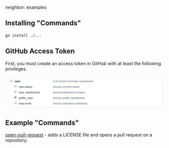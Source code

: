 neighbor: examples

## Installing "Commands"
```bash
go install ./...
```

## GitHub Access Token

First, you must create an access token in GitHub with at least the following privileges.

![repo privileges](./imgs/repo-privileges.png)

## Example "Commands"

[open-pull-request](./open-pull-request) - adds a LICENSE file and opens a pull request on a repository.
